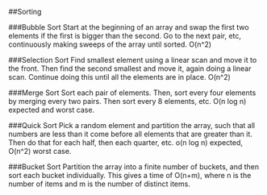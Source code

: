 ##Sorting

###Bubble Sort
Start at the beginning of an array and swap the first two elements if the first is bigger than the second. Go to the next pair, etc, continuously making sweeps of the array until sorted.
O(n^2)

###Selection Sort
Find smallest element using a linear scan and move it to the front. Then find the second smallest and move it, again doing a linear scan. Continue doing this until all the elements are in place. O(n^2)

###Merge Sort
Sort each pair of elements. Then, sort every four elements by merging every two pairs. Then sort every 8 elements, etc. O(n log n) expected and worst case.

###Quick Sort
Pick a random element and partition the array, such that all numbers are less than it come before all elements that are greater than it. Then do that for each half, then each quarter, etc. o(n log n) expected, O(n^2) worst case.

###Bucket Sort
Partition the array into a finite number of buckets, and then sort each bucket individually. This gives a time of O(n+m), where n is the number of items and m is the number of distinct items.
